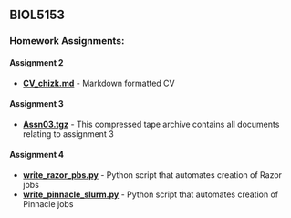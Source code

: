 ## BIOL5153

### Homework Assignments:

#### Assignment 2
* **[CV_chizk.md](https://github.com/mchizk1/BIOL5153/blob/main/CV_chizk.md)** - Markdown formatted CV

#### Assignment 3
* **[Assn03.tgz](https://github.com/mchizk1/BIOL5153/blob/main/assn03.tgz)** - This compressed tape archive contains all documents relating to assignment 3

#### Assignment 4
* **[write_razor_pbs.py](https://github.com/mchizk1/BIOL5153/blob/main/write_razor_pbs.py)** - Python script that automates creation of Razor jobs
* **[write_pinnacle_slurm.py](https://github.com/mchizk1/BIOL5153/blob/main/write_pinnacle_slurm.py)** - Python script that automates creation of Pinnacle jobs
